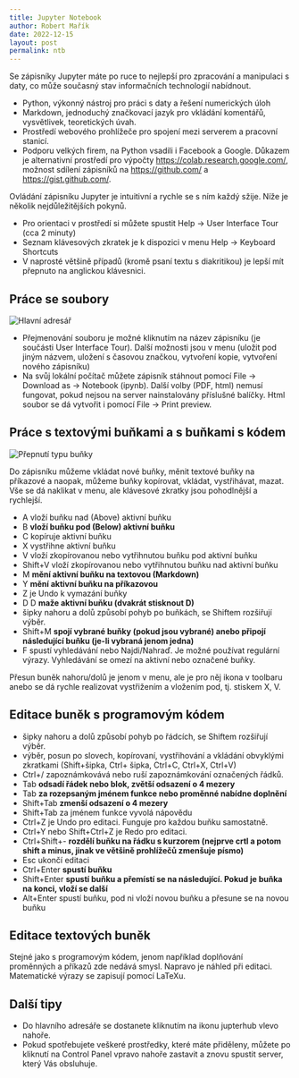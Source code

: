 ```yaml
---
title: Jupyter Notebook
author: Robert Mařík
date: 2022-12-15
layout: post
permalink: ntb
---
```


Se zápisníky Jupyter máte po ruce to nejlepší pro zpracování a
manipulaci s daty, co může současný stav informačních technologií
nabídnout.

* Python, výkonný nástroj pro práci s daty a řešení numerických úloh
* Markdown, jednoduchý značkovací jazyk pro vkládání komentářů, vysvětlivek, teoretických úvah.
* Prostředí webového prohlížeče pro spojení mezi serverem a pracovní stanicí.
* Podporu velkých firem, na Python vsadili i Facebook a Google. Důkazem je alternativní prostředí pro výpočty <https://colab.research.google.com/>, možnost sdílení zápisníků na <https://github.com/> a <https://gist.github.com/>.

Ovládání zápisníku Jupyter je intuitivní a rychle se s ním každý sžije. Níže je několik nejdůležitějších pokynů.

* Pro orientaci v prostředí si můžete spustit Help -> User Interface Tour (cca 2 minuty)
* Seznam klávesových zkratek je k dispozici v menu Help -> Keyboard Shortcuts
* V naprosté většině případů (kromě psaní textu s diakritikou) je lepší mít přepnuto na anglickou klávesnici.

## Práce se soubory

![Hlavní adresář](/posts/jupyter_main.png)

* Přejmenování souboru je možné kliknutím na název zápisníku (je součásti User Interface Tour). Další možnosti jsou v menu (uložit pod jiným názvem, uložení s časovou značkou, vytvoření kopie, vytvoření nového zápisníku)
* Na svůj lokální počítač můžete zápisník stáhnout pomocí File -> Download as -> Notebook (ipynb). Další volby (PDF, html) nemusí fungovat, pokud nejsou na server nainstalovány příslušné balíčky. Html soubor se dá vytvořit i pomocí File -> Print preview.

## Práce s textovými buňkami a s buňkami s kódem

![Přepnutí typu buňky](/posts/jupyter_run.png)

Do zápisníku můžeme vkládat nové buňky, měnit textové buňky na příkazové a naopak, můžeme buňky kopírovat, vkládat, vystřihávat, mazat. Vše se dá naklikat v menu, ale klávesové zkratky jsou pohodlnější a rychlejší.

* A vloží buňku nad (Above) aktivní buňku
* B **vloží buňku pod (Below) aktivní buňku**
* C kopíruje aktivní buňku
* X vystřihne aktivní buňku
* V vloží zkopírovanou nebo vytřihnutou buňku pod aktivní buňku
* Shift+V vloží zkopírovanou nebo vytřihnutou buňku nad aktivní buňku
* M **mění aktivní buňku na textovou (Markdown)**
* Y **mění aktivní buňku na příkazovou**
* Z je Undo k vymazání buňky
* D D **maže aktivní buňku (dvakrát stisknout D)**
* šipky nahoru a dolů způsobí pohyb po buňkách, se Shiftem rozšiřují výběr.
* Shift+M **spojí vybrané buňky (pokud jsou vybrané) anebo připojí následující buňku (je-li vybraná jenom jedna)**
* F spustí vyhledávání nebo Najdi/Nahraď. Je možné používat regulární výrazy. Vyhledávání se omezí na aktivní nebo označené buňky.

Přesun buněk nahoru/dolů je jenom v menu, ale je pro něj ikona v toolbaru anebo se dá rychle realizovat vystřižením a vložením pod, tj. stiskem X, V.


## Editace buněk s programovým kódem

* šipky nahoru a dolů způsobí pohyb po řádcích, se Shiftem rozšiřují výběr.
* výběr, posun po slovech, kopírovaní, vystřihování a vkládání obvyklými zkratkami (Shift+šipka, Ctrl+ šipka, Ctrl+C, Ctrl+X, Ctrl+V)
* Ctrl+/ zapoznámkovává nebo ruší zapoznámkování označených řádků.
* Tab **odsadí řádek nebo blok, zvětší odsazení o 4 mezery**
* Tab **za rozepsaným jménem funkce nebo proměnné nabídne doplnění**
* Shift+Tab **zmenší odsazení o 4 mezery**
* Shift+Tab za jménem funkce vyvolá nápovědu
* Ctrl+Z je Undo pro editaci. Funguje pro každou buňku samostatně.
* Ctrl+Y nebo Shift+Ctrl+Z je Redo pro editaci.
* Ctrl+Shift+- **rozdělí buňku na řádku s kurzorem (nejprve crtl a potom shift a minus, jinak ve většině prohlížečů zmenšuje písmo)**
* Esc ukončí editaci
* Ctrl+Enter **spustí buňku**
* Shift+Enter **spustí buňku a přemístí se na následující. Pokud je buňka na konci, vloží se další**
* Alt+Enter spustí buňku, pod ni vloží novou buňku a přesune se na novou buňku


## Editace textových buněk

Stejné jako s programovým kódem, jenom například doplňování proměnných a příkazů zde nedává smysl. Napravo je náhled při editaci. Matematické výrazy se zapisují pomocí LaTeXu.

## Další tipy 

* Do hlavního adresáře se dostanete kliknutím na ikonu jupterhub vlevo nahoře.
* Pokud spotřebujete veškeré prostředky, které máte přiděleny, můžete po kliknutí na Control Panel vpravo nahoře zastavit a znovu spustit server, který Vás obsluhuje.
